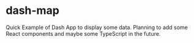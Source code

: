 # dash-map
Quick Example of Dash App to display some data. Planning to add some React components and maybe some TypeScript in the future.
